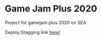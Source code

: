 # Game Jam Plus 2020
Project for gamejam plus 2020 on SEA

Deploy:Stagging link [here!](https://website-backend-b1cf8.web.app)
